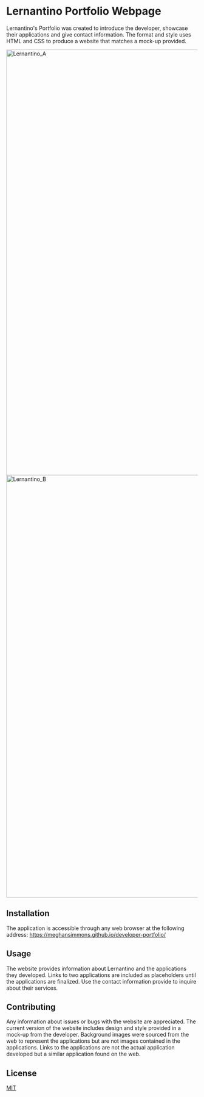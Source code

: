 # Lernantino Portfolio Webpage

Lernantino's Portfolio was created to introduce the developer, showcase their applications and give contact information. The format and style uses HTML and CSS to produce a website that matches a mock-up provided.

<img width="1117" alt="Lernantino_A" src="https://user-images.githubusercontent.com/128755783/234726299-543a3a22-fc9a-42b9-a915-27d1c8d64de4.png">
<img width="1109" alt="Lernantino_B" src="https://user-images.githubusercontent.com/128755783/234726474-a4882ea1-4224-4f71-9df3-8ab8508103ab.png">


## Installation

The application is accessible through any web browser at the following address: 
https://meghansimmons.github.io/developer-portfolio/

## Usage

The website provides information about Lernantino and the applications they developed. Links to two applications are included as placeholders until the applications are finalized. Use the contact information provide to inquire about their services.

## Contributing

Any information about issues or bugs with the website are appreciated. The current version of the website includes design and style provided in a mock-up from the developer. Background images were sourced from the web to represent the applications but are not images contained in the applications. Links to the applications are not the actual application developed but a similar application found on the web.

## License

[MIT](https://choosealicense.com/licenses/mit/)
